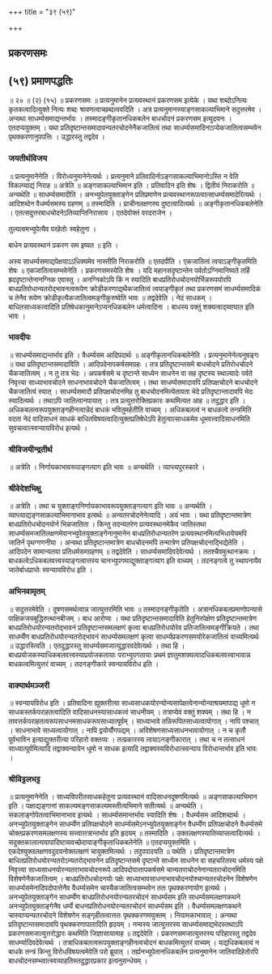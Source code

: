 +++
title = "३९ (५९)"

+++


## प्रकरणसमः

## (५९) **प्रमाणपद्धतिः**

॥ २० ॥ (२) (१५) ॥ प्रकरणसमः ॥ प्रत्यनुमानेन प्रत्यवस्थानं प्रकरणसम इत्येके । यथा शब्दोऽनित्यः कृतकत्वादित्युक्ते नित्यः शब्दः श्रावणत्वाच्छब्दत्ववदिति । अत्र प्रत्यनुमानस्याङ्गसाकल्याभिमाने सदुत्तरमेव । अन्यथा साधर्म्यसमाद्यन्तर्भावः । तस्मादङ्गीकृतानधिकबलेन बाधचोदनं प्रकरणसम इत्युदयनः । एतदप्ययुक्तम् । यथा प्रतिदृष्टान्तसमादावन्यतरचोदनेनैकजातित्वं तथा साधर्म्यसमादिनाऽप्येकजातित्वसम्भवेन पृथक्करणानुपपत्तिः । उद्धारस्तु तद्वदेव ।

### **जयतीर्थविजय**

॥ प्रत्यनुमानेनेति । विरोध्यनुमानेनेत्यर्थः । प्रत्यनुमाने प्रतिवादिनोऽङ्गसाकल्याभिमानोऽस्ति न वेति विकल्प्याद्यं निराह ॥ अत्रेति ॥ अङ्गसाकल्याभिमान इति । प्रतिवादिन इति शेषः । द्वितीयं निराकरोति ॥ अन्यथेति ॥ साधर्म्यसमादीति । अनभ्युपेतयुक्ताङ्गेन प्रतिप्रमाणेन प्रत्यवस्थानरूपत्वात्साधर्म्यसमादेरित्यर्थः । आदिशब्देन वैधर्म्यसमस्य ग्रहणम् ॥ तस्मादिति । प्राचीनलक्षणस्य दुष्टत्वादित्यर्थः ॥ अङ्गीकृतानधिकबलेनेति । एतत्सदुत्तरबाधचोदनेऽतिव्याप्तिनिरासाय । एतदेवोक्तं वरदराजेन ।

तुल्यत्वमभ्युपेत्यैव परहेतोः स्वहेतुना ।

बाधेन प्रत्यवस्थानं प्रकरण सम इष्यत ॥ इति ।

अस्य साधर्म्यसमाद्यपेक्षयाऽऽधिक्यमेव नास्तीति निराकरोति ॥ एतदपीति । एकजातित्वं त्वयाऽङ्गीकृतमिति शेषः ॥ एकजातित्वसम्भवेनेति । प्रकरणसमस्येति शेषः । यदि महानसदृष्टान्तेन पर्वतोऽग्निमानिष्यते तर्हि ह्रददृष्टान्तेनानग्निक एवास्तु । अनग्निकोऽपि किं न स्यादिति बाधप्रतिरोधचोदनयोर्भिन्नरूपयोरपि बाधप्रतिरोधान्यतरोद्भावनत्वरूपेण क्रोडीकरणाद्यथैकजातित्वं त्वयाङ्गीकृतं तथा प्रकरणसमं साधर्म्यसमादिकं च तेनैव रूपेण क्रोडीकृत्यैकजातित्वमङ्गीकुरुष्वेति भावः ॥ तद्वदेवेति । नेदं साधकम् । बाधितसाध्यकत्वादिति प्रतिषेधकानुमानेऽप्यनधिकबलेन धर्मत्वादिना । बाधस्य वक्तुं शक्यत्वाद्य्वाघात इति भावः ।

### **भावदीपः**

॥ साधर्म्यसमाद्यन्तर्भाव इति । वैधर्म्यसम आदिपदार्थः ॥ अङ्गीकृतानधिकबलेनेति । प्रत्यनुमानेनेत्यनुषङ्गः ॥ यथा प्रतिदृष्टान्तसमादाविति । आदिपदेनापकर्षसमग्रहः । तत्र प्रतिदृष्टान्तसमे बाधचोदने प्रतिरोधचोदने चैकजातित्वम् । न तु तत्र भेदः । अपकर्षसमे च दृष्टान्ते साध्येन साधनेन वा सह दृष्टस्य स्थाल्यादेः पर्वते निवृत्त्या साध्याभावचोदने साधनाभावचोदने चैकजातित्वम् । तथा साधर्म्यसमादावपि प्रतिपक्षचोदने बाधचोदने चैकजातित्वं स्यात् । साधर्म्यसमादौ प्रतिपक्षचोदनमिह तु बाधचोदनमित्येतावता भेदे प्रतिदृष्टान्तादावपि भेदः स्यादित्यर्थः । तथाऽपि जातित्वानपायात् । तत्र प्रत्युत्तरोक्तिप्रकारः कथमित्यत आह ॥ तदुद्धार इति । अधिकबलत्वरूपयुक्ताङ्गहीनत्वान्नेदं बाधकं भवितुमर्हतीति वाच्यम् । अधिकबलत्वं न बाधकत्वे तन्त्रमिति वदता नेदं वादिसाधनं साधकं बाधितविषयत्वादित्युक्तप्रतिषेधेऽपि हेतुत्वात्साधकमेव धूमवत्त्वादिसाधनमिति सुवचत्वात्स्वन्यायविरोध इत्यर्थः ।

### **श्रीविजयीन्द्रतीर्थ**

॥ अत्रेति । निर्णायकाभावरूपाङ्गत्याग इति भावः ॥ अन्यथेति । व्याप्त्यपुरस्कारे ।

### **श्रीवेदेशभिक्षु**

॥ अत्रेति । तथा च युक्ताङ्गनिर्णायकाभावरूपयुक्ताङ्गत्याग इति भावः ॥ अन्यथेति । व्याप्त्याद्यङ्गसाकल्याभिमानाभाव इत्यर्थः ॥ अन्यतरचोदनेनेत्यादि । अयं भावः । यथा प्रतिदृष्टान्तमात्रेण बाधप्रतिरोधचोदनयोर्न भिन्नजातिता । किन्तु तदन्यतरेण प्रत्यवस्थानमेकैव जातिस्तथा साधर्म्यसमजातिलक्षणमेवानभ्युपेतयुक्ताङ्गेनानुमानेन बाधप्रतिरोधान्यतरेण प्रत्यवस्थानमित्यभिधायेयमपि जातिर्न पृथग्गणनीया । अन्यथा प्रतिदृष्टान्तमात्रेण बाधचोदनमपि तन्मात्रेण प्रतिपक्षचोदनाद्भिद्येतेति । आदिपदेन सामान्यतया प्रतिधर्मसमग्रहणम् ॥ तद्वदेवेति । साधर्म्यसमादिवदेवेत्यर्थः । ततश्चैवमुत्थानक्रमः । बाधकत्वेऽधिकबलवत्त्वस्याङ्गत्वात्तस्य चानभ्युपगमाद्युक्ताङ्गत्याग इति वाच्यम् । तदनङ्गत्वे तु स्थापनायैव जातेर्बाधप्राप्तेः स्वन्यायविरोध इति ।

### **अभिनवामृतम्**

॥ सदुत्तरमेवेति । दूषणसमर्थत्वान्न जात्युत्तरमिति भावः ॥ तस्मादनङ्गीकृतेति । अत्रानधिकबलप्रमाणोपन्यासे पाक्षिकजयबुद्धिरुत्थानबीजम् । बाध आरोप्यः । यथा प्रतिदृष्टान्तसमादाविति हेतुनिरपेक्षेण प्रतिदृष्टान्तमात्रेण बाधप्रतिरोधयोरन्यतरोद्भावनं प्रतिदृष्टान्तसमलक्षणं कृत्वा बाधप्रतिरोधयोरेव प्रतिजातित्वमङ्गीक्रियते । तथा साधर्म्येण बाधप्रतिरोधयोरन्यतरोद्भावनं साधर्म्यसमलक्षणं कृत्वा साधर्म्यप्रकरणसमयोरेकजातित्वं वाच्यमित्यर्थः ॥ उद्धारस्त्विति । एतदुद्धारस्तु साधर्म्यसमजात्युद्धारवदेवेत्यर्थः । तथा हि । बाधप्रयोजकस्याधिकबलवत्त्वस्याप्रयोजकतायाः पराभ्युपगतायाः प्रथमं ज्ञातुमशक्यत्वादधिकबलवत्त्वाभावान्न बाधकत्वमित्युत्तरं वाच्यम् । तदनङ्गीकारे स्वन्यायविरोध इति ।

### **वाक्यार्थमञ्जरी**

॥ स्वन्यायविरोध इति । प्रतिवादिना ह्युक्तरीत्या साध्यसाधकयोरन्योन्यसापेक्षत्वेनान्योन्याश्रयमापाद्य धूमो न साधकस्तर्कपराहतत्वादिति वादिसाधनस्यासाधकत्वं साधनीयम् । तत्राप्येवं वक्तुं शक्यम् । तथा हि । न तावत्तर्कपराहतत्वरूपसाधनमसाधकरूपसाध्यात्पूर्वम् । साध्याभावे तन्निरूपितसाध्यत्वायोगात् । नापि पश्चात् । साधनाभावे साध्यत्वायोगात् । नापि द्वयोर्यौगपद्यम् । अविशेषणसाध्यसाधनभावायोगात् । न च कृतौ पूर्वभाविन इत्याद्युक्तरीत्या परिहारो वक्तव्यः । तत्प्रकारस्य त्वयाऽनङ्गीकारात् । तथा च न तत्साधनं साध्यात्पूर्वमित्यादि तद्वाक्यन्यायेन धूमो न साधक इत्यादि तद्वाक्यस्यविरोधात्स्वन्याय विरोधान्तर्भाव इति भावः ।

### **श्रीविट्टलभट्ट**

॥ प्रत्यनुमानेनेति । साध्यविपरीतसाधकहेतुना प्रत्यवस्थानं वादिसाधनदूषणमित्यर्थः ॥ अङ्गसाकल्याभिमान इति । पक्षाद्यङ्गानां साकल्यमङ्गसाकल्यमस्तीत्यभिमाने सतीत्यर्थः ॥ अन्यथेति । सकलाङ्गोपेतत्वाभिमानाभाव इत्यर्थः । साधर्म्यसमान्तर्भावः स्यादिति शेषः । वैधर्म्यसम आदिशब्दार्थः । अनभ्युपेतयुक्ताङ्गेन साधर्म्येण प्रतिपक्षचोदने साधर्म्यसमेऽनभ्युपेतयुक्ताङ्गेन वैधर्म्येण प्रतिपक्षचोदने वैधर्म्यसमे चोक्तप्रकरणसमलक्षणस्य सत्त्वात्तत्रान्तर्भाव इति हृदयम् ॥ तस्मादिति । उक्तलक्षणस्यातिव्याप्तत्वादित्यर्थः । सदुक्तकालात्ययापादिष्टव्यवच्छेदायाङ्गीकृताधिकबलेनेति ॥ एतदप्ययुक्तमिति । एकदेश्युक्तलक्षणवदुदयनोक्तलक्षणं चायुक्तमित्यर्थः । तदुपपादयति ॥ यथेति । प्रतिदृष्टान्तमात्रेण बाधितप्रतिरोधयोरन्यतरोऽन्यतरोद्भावनेन प्रतिदृष्टान्तसमे दृष्टान्ते साध्येन साधनेन वा सहचरितस्य धर्मस्य पक्षे निवृत्त्या साध्यसाधनयोरन्यतराभावचोदनरूपे आदिपदोपात्तापकर्षसमे चान्यतराचोदनेनान्यतराचोदनमिति विशेषणेनैकजातित्वम् । बाधप्रतिरोधचोदनयोः पक्षेः साध्याभावसाधनाभावचोदनयोश्चान्यतरचोदनेन विशेषणेन साधर्म्यसमेनादिपदोपात्तेनैव वैधर्म्यसमेन चास्यैकजातित्वसम्भवेन ततः पृथक्करणायोग इत्यर्थः । अनभ्युपेतयुक्ताङ्गेन साधर्म्येण बाधप्रतिरोधनयोरन्यतरचोदनं साधर्म्यसम इति साधर्म्यसमलक्षणकथने अनभ्युपेतयुक्ताङ्गेनैव धर्म्ये बाधनप्रतिरोधनयोरन्यतरचोदनं साधर्म्यसम इति । वैधर्म्यसमलक्षणकथने चास्याप्यन्यतरचोदने विशेषणेन सङ्गृहीतत्वात्ततः पृथक्करणमयुक्तम् । नियामकाभावात् । अन्यथा प्रतिदृष्टान्तसमादावपि पृथक्करणापातादिति हृदयम् । नन्वस्य जात्युत्तरस्य साधर्म्यसमाद्यभेदस्तथाऽपि प्रकरणसमजात्युत्तरोद्धारः कथमिति जिज्ञासायामाह ॥ तद्वदेवेति । प्रकरणसमजात्युत्तरस्य परिहारस्तु तद्वदेव साधर्म्यादिवदेवेत्यर्थः । तत्राधिकबलत्वरूपयुक्ताङ्गहीनत्वचोदनं बाधकमित्युत्तरं वाच्यम् । यद्यधिकबलत्वं न बाधके तन्त्रं किन्तु विरोधविषयत्वमेवेति परो ब्रूयात् । तर्ह्यनभ्युपेतानधिकबलेन प्रत्यनुमानेन जातिवादिहेतोरपि बाधचोदनसम्भवात्स्वव्याहतिस्तदुद्धारप्रकार इत्यनुसन्धेयम् ।

